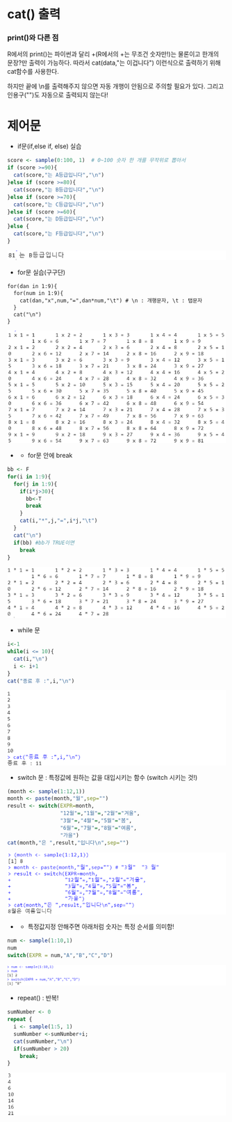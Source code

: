 # cat() 출력



### print()와 다른 점

R에서의 print()는 파이썬과 달리 +(R에서의 +는 무조건 숫자만!)는 물론이고 한개의 문장?만 출력이 가능하다. 따라서 cat(data,"는 이겁니다") 이런식으로 출력하기 위해 cat함수를 사용한다.

하지만 끝에 \n를 출력해주지 않으면 자동 개행이 안됨으로 주의할 필요가 있다. 그리고 인용구("")도 자동으로 출력되지 않는다!



# 제어문

- if문(if,else if, else) 실습

```r
score <- sample(0:100, 1)  # 0~100 숫자 한 개를 무작위로 뽑아서
if (score >=90){
  cat(score,"는 A등급입니다","\n")
}else if (score >=80){
  cat(score,"는 B등급입니다","\n")
}else if (score >=70){
  cat(score,"는 C등급입니다","\n")
}else if (score >=60){
  cat(score,"는 D등급입니다","\n")
}else {
  cat(score,"는 F등급입니다","\n")
}
```

![image-20210820092217628](md-images/image-20210820092217628.png)





- for문 실습(구구단)

```
for(dan in 1:9){
  for(num in 1:9){
    cat(dan,"x",num,"=",dan*num,"\t") # \n : 개행문자, \t : 탭문자
  }
  cat("\n")
}
```

![image-20210820092508060](md-images/image-20210820092508060.png)



- - for문 안에 break

```r
bb <- F
for(i in 1:9){
  for(j in 1:9){
    if(i*j>30){
      bb<-T
      break
    } 
    cat(i,"*",j,"=",i*j,"\t")
  }
  cat("\n")
  if(bb) #bb가 TRUE이면
    break
}
```

![image-20210820092617940](md-images/image-20210820092617940.png)





- while 문

```r
i<-1
while(i <= 10){
  cat(i,"\n")
  i <- i+1
}
cat("종료 후 :",i,"\n")
```

![image-20210820092733798](md-images/image-20210820092733798.png)





- switch 문 : 특정값에 원하는 값을 대입시키는 함수 (switch 시키는 것!) 

```r
(month <- sample(1:12,1))
month <- paste(month,"월",sep="")
result <- switch(EXPR=month,
                 "12월"=,"1월"=,"2월"="겨울",
                 "3월"=,"4월"=,"5월"="봄",
                 "6월"=,"7월"=,"8월"="여름",
                 "가을")
cat(month,"은 ",result,"입니다\n",sep="")
```

![image-20210820092854063](md-images/image-20210820092854063.png)



- - 특정값지정 안해주면 아래처럼 숫자는 특정 순서를 의미함!

```r
num <- sample(1:10,1) 
num
switch(EXPR = num,"A","B","C","D")
```

![image-20210820142841946](md-images/image-20210820142841946.png)





- repeat() : 반복!

```r
sumNumber <- 0
repeat { 
  i <- sample(1:5, 1) 
  sumNumber <-sumNumber+i; 
  cat(sumNumber,"\n")
  if(sumNumber > 20)
    break;
}
```

![image-20210820093034898](md-images/image-20210820093034898.png)

